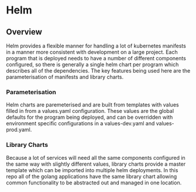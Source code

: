 # Helm

## Overview

Helm provides a flexible manner for handling a lot of kubernetes manifests in a manner more consistent with development on a large project. Each program that is deployed needs to have a number of different components configured, so there is generally a single helm chart per program which describes all of the dependencies. The key features being used here are the parameterisation of manifests and library charts. 

### Parameterisation

Helm charts are paremeterised and are built from templates with values filled in from a values.yaml configuration. These values are the global defaults for the program being deployed, and can be overridden with environment specific configurations in a values-dev.yaml and values-prod.yaml.

### Library Charts

Because a lot of services will need all the same components configured in the same way with slightly different values, library charts provide a master template which can be imported into multiple helm deployments. In this repo all of the golang applications have the same library chart allowing common functionality to be abstracted out and managed in one location.